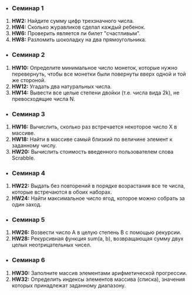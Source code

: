   * ### Семинар 1
1. **HW2:**  Найдите сумму цифр трехзначного числа.
2. **HW4:**  Сколько журавликов сделал каждый ребенок.
3. **HW6:**  Проверить является ли билет "счастливым".
4. **HW8:**  Разломить шоколадку на два прямоугольника.
  * ### Семинар 2
1. **HW10:** Определите минимальное число монеток, которые нужно перевернуть, чтобы все монетки были повернуты вверх одной и той же стороной.
2. **HW12:** Угадать два натуральных числа.
3. **HW14:** Вывести все целые степени двойки (т.е. числа вида 2k), не превосходящие числа N.
* ### Семинар 3
1. **HW16:** Вычислить, сколько раз встречается некоторое число X в массиве.
2. **HW18:** Найти в массиве самый близкий по величине элемент к заданному числу.
3. **HW20:** Вычислить стоимость введенного пользователем слова Scrabble.
* ### Семинар 4
1. **HW22:** Выдать без повторений в порядке возрастания все те числа, которые встречаются в обоих наборах.
2. **HW24:** Найти максимальное число ягод, которое можно собрать за один заход.
* ### Семинар 5
1. **HW26:** Возвести число А в целую степень B с помощью рекурсии.
2. **HW28:** Рекурсивная функция sum(a, b), возвращающая сумму двух целых неотрицательных чисел.
* ### Семинар 6
1. **HW30:** Заполните массив элементами арифметической прогрессии.
2. **HW32:** Определить индексы элементов массива (списка), значения которых принадлежат заданному диапазону.